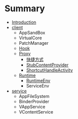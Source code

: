 # Summary

* [Introduction](README.md)
* [client](client/README.md)
    * AppSandBox
    * VirtualCore
    * PatchManager
    * [Hook](client/hook/README.md)
    * [Proxy](client/proxy/README.md)
        * [快捷方式](client/proxy/stubactivity.md)
        * [StubContentProvider](client/proxy/stubcontentprovider.md)
        * [ShortcutHandleActivity](client/proxy/shortcuthandleactivity.md)
    * [Runtime](client/runtime/README.md)
        * [RuntimeEnv](client/runtime/runtimeenv.md)
        * ServiceEnv
* [service](service/README.md)
    * AppFileSystem
    * BinderProvider
    * VAppService
    * VContentService


